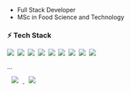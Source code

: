 
* Full Stack Developer
* MSc in Food Science and Technology


### ⚡ Tech Stack

  <p align="left">
    <img src="https://img.shields.io/badge/Nextjs-000000?style=flat-square&logo=Next.js&logoColor=white"/></a>&nbsp
    <img src="https://img.shields.io/badge/Spring-6DB33F?style=flat-square&logo=Spring&logoColor=white"/></a>&nbsp 
    <img src="https://img.shields.io/badge/Nestjs-fc0345?style=flat-square&logo=Nestjs&logoColor=white"/></a>&nbsp
    <img src="https://img.shields.io/badge/Graphql-e535ab?style=flat-square&logo=Graphql&logoColor=white"/></a>&nbsp
    <img src="https://img.shields.io/badge/React-61DAFB?style=flat-square&logo=React&logoColor=white"/></a>&nbsp
    <img src="https://img.shields.io/badge/TailwindCSS-3B82F6?style=flat-square&logo=Tailwindcss&logoColor=white"/></a>&nbsp
    <img src="https://img.shields.io/badge/Typescript-007ACC?style=flat-square&logo=Typescript&logoColor=white"/></a>&nbsp
    <img src="https://img.shields.io/badge/Kubernetes-06118e?style=flat-square&logo=Kubernetes&logoColor=white"/></a>&nbsp
    <img src="https://img.shields.io/badge/Go-00ADD8?style=flat-square&logo=Go&logoColor=white"/></a>&nbsp
  </p>

...

<a href="mailto:hunman89@gmail.com"/>
  <img 
    src="https://img.shields.io/twitter/url?label=email&logo=gmail&style=social&url=http%3A%2F%2F=mailto:hunman89@gmail.com" 
    style="height : auto; margin-left : 10px; margin-right : 10px;"/>
</a>
<a href="https://hunman89blogmaster.gatsbyjs.io/">
  <img 
    src="http://img.shields.io/badge/-Tech%20Blog-655ced?style=flat&logo=github&link=https://alpox.kr"
    style="height : auto; margin-left : 10px; margin-right : 10px;"/>
</a>
<!--
**hunman89/hunman89** is a ✨ _special_ ✨ repository because its `README.md` (this file) appears on your GitHub profile.

Here are some ideas to get you started:

- 🔭 I’m currently working on ...
- 🌱 I’m currently learning ...
- 👯 I’m looking to collaborate on ...
- 🤔 I’m looking for help with ...
- 💬 Ask me about ...
- 📫 How to reach me: ...
- 😄 Pronouns: ...
- ⚡ Fun fact: ...
  -->
